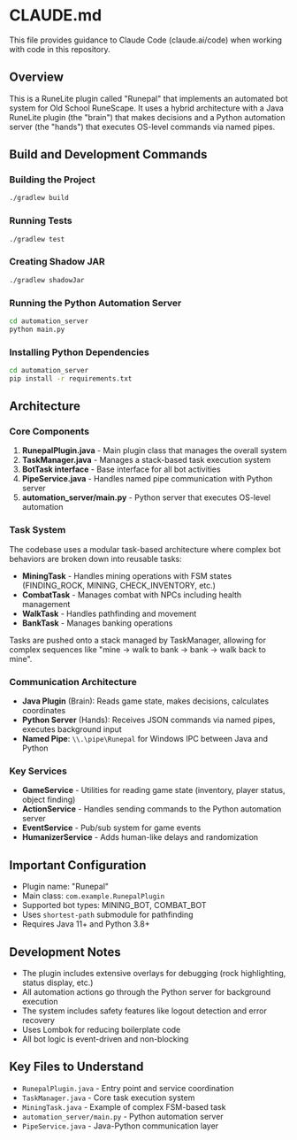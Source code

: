 # CLAUDE.md

This file provides guidance to Claude Code (claude.ai/code) when working with code in this repository.

## Overview

This is a RuneLite plugin called "Runepal" that implements an automated bot system for Old School RuneScape. It uses a hybrid architecture with a Java RuneLite plugin (the "brain") that makes decisions and a Python automation server (the "hands") that executes OS-level commands via named pipes.

## Build and Development Commands

### Building the Project
```bash
./gradlew build
```

### Running Tests
```bash
./gradlew test
```

### Creating Shadow JAR
```bash
./gradlew shadowJar
```

### Running the Python Automation Server
```bash
cd automation_server
python main.py
```

### Installing Python Dependencies
```bash
cd automation_server
pip install -r requirements.txt
```

## Architecture

### Core Components

1. **RunepalPlugin.java** - Main plugin class that manages the overall system
2. **TaskManager.java** - Manages a stack-based task execution system
3. **BotTask interface** - Base interface for all bot activities
4. **PipeService.java** - Handles named pipe communication with Python server
5. **automation_server/main.py** - Python server that executes OS-level automation

### Task System

The codebase uses a modular task-based architecture where complex bot behaviors are broken down into reusable tasks:

- **MiningTask** - Handles mining operations with FSM states (FINDING_ROCK, MINING, CHECK_INVENTORY, etc.)
- **CombatTask** - Manages combat with NPCs including health management
- **WalkTask** - Handles pathfinding and movement
- **BankTask** - Manages banking operations

Tasks are pushed onto a stack managed by TaskManager, allowing for complex sequences like "mine -> walk to bank -> bank -> walk back to mine".

### Communication Architecture

- **Java Plugin** (Brain): Reads game state, makes decisions, calculates coordinates
- **Python Server** (Hands): Receives JSON commands via named pipes, executes background input
- **Named Pipe**: `\\.\pipe\Runepal` for Windows IPC between Java and Python

### Key Services

- **GameService** - Utilities for reading game state (inventory, player status, object finding)
- **ActionService** - Handles sending commands to the Python automation server
- **EventService** - Pub/sub system for game events
- **HumanizerService** - Adds human-like delays and randomization

## Important Configuration

- Plugin name: "Runepal"
- Main class: `com.example.RunepalPlugin`
- Supported bot types: MINING_BOT, COMBAT_BOT
- Uses `shortest-path` submodule for pathfinding
- Requires Java 11+ and Python 3.8+

## Development Notes

- The plugin includes extensive overlays for debugging (rock highlighting, status display, etc.)
- All automation actions go through the Python server for background execution
- The system includes safety features like logout detection and error recovery
- Uses Lombok for reducing boilerplate code
- All bot logic is event-driven and non-blocking

## Key Files to Understand

- `RunepalPlugin.java` - Entry point and service coordination
- `TaskManager.java` - Core task execution system
- `MiningTask.java` - Example of complex FSM-based task
- `automation_server/main.py` - Python automation server
- `PipeService.java` - Java-Python communication layer